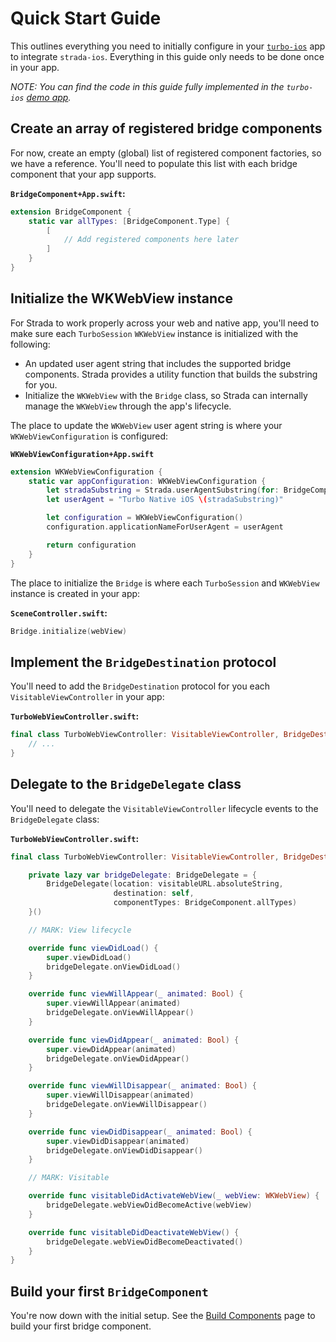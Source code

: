 # Quick Start Guide

This outlines everything you need to initially configure in your [`turbo-ios`](https://github.com/hotwired/turbo-ios) app to integrate `strada-ios`. Everything in this guide only needs to be done once in your app.

_NOTE: You can find the code in this guide fully implemented in the `turbo-ios` [demo app](https://github.com/hotwired/turbo-ios/tree/main/Demo)._

## Create an array of registered bridge components

For now, create an empty (global) list of registered component factories, so we have a reference. You'll need to populate this list with each bridge component that your app supports.

**`BridgeComponent+App.swift`:**
```swift
extension BridgeComponent {
    static var allTypes: [BridgeComponent.Type] {
        [
            // Add registered components here later
        ]
    }
}
```

## Initialize the WKWebView instance

For Strada to work properly across your web and native app, you'll need to make sure each `TurboSession` `WKWebView` instance is initialized with the following:
- An updated user agent string that includes the supported bridge components. Strada provides a utility function that builds the substring for you.
- Initialize the `WKWebView` with the `Bridge` class, so Strada can internally manage the `WKWebView` through the app's lifecycle.

The place to update the `WKWebView` user agent string is where your `WKWebViewConfiguration` is configured:

**`WKWebViewConfiguration+App.swift`**
```swift
extension WKWebViewConfiguration {
    static var appConfiguration: WKWebViewConfiguration {
        let stradaSubstring = Strada.userAgentSubstring(for: BridgeComponent.allTypes)
        let userAgent = "Turbo Native iOS \(stradaSubstring)"

        let configuration = WKWebViewConfiguration()
        configuration.applicationNameForUserAgent = userAgent

        return configuration
    }
}
```

The place to initialize the `Bridge` is where each `TurboSession` and `WKWebView` instance is created in your app:

**`SceneController.swift`:**
```swift
Bridge.initialize(webView)
```

## Implement the `BridgeDestination` protocol
You'll need to add the `BridgeDestination` protocol for you each `VisitableViewController` in your app:

**`TurboWebViewController.swift`:**
```swift
final class TurboWebViewController: VisitableViewController, BridgeDestination {
    // ...
}
```

## Delegate to the `BridgeDelegate` class
You'll need to delegate the `VisitableViewController` lifecycle events to the `BridgeDelegate` class:

**`TurboWebViewController.swift`:**
```swift
final class TurboWebViewController: VisitableViewController, BridgeDestination {

    private lazy var bridgeDelegate: BridgeDelegate = {
        BridgeDelegate(location: visitableURL.absoluteString,
                       destination: self,
                       componentTypes: BridgeComponent.allTypes)
    }()

    // MARK: View lifecycle

    override func viewDidLoad() {
        super.viewDidLoad()
        bridgeDelegate.onViewDidLoad()
    }

    override func viewWillAppear(_ animated: Bool) {
        super.viewWillAppear(animated)
        bridgeDelegate.onViewWillAppear()
    }

    override func viewDidAppear(_ animated: Bool) {
        super.viewDidAppear(animated)
        bridgeDelegate.onViewDidAppear()
    }

    override func viewWillDisappear(_ animated: Bool) {
        super.viewWillDisappear(animated)
        bridgeDelegate.onViewWillDisappear()
    }

    override func viewDidDisappear(_ animated: Bool) {
        super.viewDidDisappear(animated)
        bridgeDelegate.onViewDidDisappear()
    }

    // MARK: Visitable

    override func visitableDidActivateWebView(_ webView: WKWebView) {
        bridgeDelegate.webViewDidBecomeActive(webView)
    }

    override func visitableDidDeactivateWebView() {
        bridgeDelegate.webViewDidBecomeDeactivated()
    }
}
```

## Build your first `BridgeComponent`

You're now down with the initial setup. See the [Build Components](BUILD-COMPONENTS.md) page to build your first bridge component.
